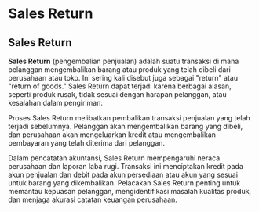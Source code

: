 # Sales Return

## Sales Return

**Sales Return** (pengembalian penjualan) adalah suatu transaksi di mana pelanggan mengembalikan barang atau produk yang telah dibeli dari perusahaan atau toko. Ini sering kali disebut juga sebagai "return" atau "return of goods." Sales Return dapat terjadi karena berbagai alasan, seperti produk rusak, tidak sesuai dengan harapan pelanggan, atau kesalahan dalam pengiriman.

Proses Sales Return melibatkan pembalikan transaksi penjualan yang telah terjadi sebelumnya. Pelanggan akan mengembalikan barang yang dibeli, dan perusahaan akan mengeluarkan kredit atau mengembalikan pembayaran yang telah diterima dari pelanggan.

Dalam pencatatan akuntansi, Sales Return mempengaruhi neraca perusahaan dan laporan laba rugi. Transaksi ini menciptakan kredit pada akun penjualan dan debit pada akun persediaan atau akun yang sesuai untuk barang yang dikembalikan. Pelacakan Sales Return penting untuk memantau kepuasan pelanggan, mengidentifikasi masalah kualitas produk, dan menjaga akurasi catatan keuangan perusahaan.
